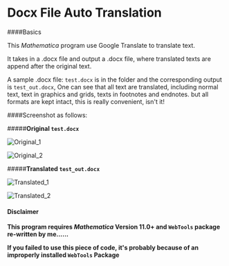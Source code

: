 # Docx File Auto Translation

####Basics

This *Mathematica* program use Google Translate to translate text.

It takes in a .docx file and output a .docx file, where translated texts are append after the original text.

A sample .docx file: `test.docx` is in the folder and the corresponding output is `test_out.docx`, One can see that all text are translated, including normal text, text in graphics and grids, texts in footnotes and endnotes. but all formats are kept intact, this is really convenient, isn't it!



####Screenshot as follows:

#####**Original `test.docx`**

![Original_1](https://i.loli.net/2018/04/03/5ac25e3fa7487.png)

![Original_2](https://i.loli.net/2018/04/03/5ac25e3fbea25.png)

#####**Translated `test_out.docx`**

![Translated_1](https://i.loli.net/2018/04/03/5ac25e3fc0836.png)

![Translated_2](https://i.loli.net/2018/04/03/5ac25e3fc2689.png)



#### Disclaimer

**This program requires *Mathematica* Version 11.0+ and `WebTools` package re-written by me......**

**If you failed to use this piece of code, it's probably because of an improperly installed `WebTools` Package**